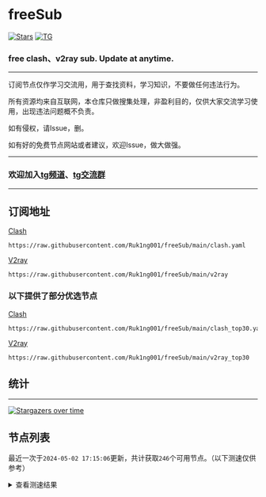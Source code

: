 # freeSub
[![Stars](https://img.shields.io/github/stars/Ruk1ng001/freeSub)](https://github.com/Ruk1ng001/freeSub/stargazers)
[![TG](https://img.shields.io/badge/Telegram-gray?logo=Telegram)](https://t.me/Ruk1ng001)
### free clash、v2ray sub. Update at anytime.

---

订阅节点仅作学习交流用，用于查找资料，学习知识，不要做任何违法行为。

所有资源均来自互联网，本仓库只做搜集处理，非盈利目的，仅供大家交流学习使用，出现违法问题概不负责。

如有侵权，请Issue，删。

如有好的免费节点网站或者建议，欢迎Issue，做大做强。

---

### 欢迎加入[tg频道](https://t.me/Ruk1ng001)、[tg交流群](https://t.me/+-e-b04EE5Cw2NmU1)

---

## 订阅地址
[Clash](https://raw.githubusercontent.com/Ruk1ng001/freeSub/main/clash.yaml)
```
https://raw.githubusercontent.com/Ruk1ng001/freeSub/main/clash.yaml
```
[V2ray](https://raw.githubusercontent.com/Ruk1ng001/freeSub/main/v2ray)
```
https://raw.githubusercontent.com/Ruk1ng001/freeSub/main/v2ray
```
### 以下提供了部分优选节点

[Clash](https://raw.githubusercontent.com/Ruk1ng001/freeSub/main/clash_top30.yaml)
```
https://raw.githubusercontent.com/Ruk1ng001/freeSub/main/clash_top30.yaml
```
[V2ray](https://raw.githubusercontent.com/Ruk1ng001/freeSub/main/v2ray_top30)
```
https://raw.githubusercontent.com/Ruk1ng001/freeSub/main/v2ray_top30
```

## 统计

---

[![Stargazers over time](https://starchart.cc/Ruk1ng001/freeSub.svg)](https://starchart.cc/Ruk1ng001/freeSub)

## 节点列表

最近一次于`2024-05-02 17:15:06`更新，共计获取`246`个可用节点。（以下测速仅供参考）

<details> <summary>查看测速结果</summary>

| 序号 | 节点 | 带宽 | 延迟 |
|:--:|:--:|:--:|:--:|
 | 1 | github.com/Ruk1ng001_626559234 | 2.02MB/s | 342.00ms |
 | 2 | github.com/Ruk1ng001_1788757087 | 1.92MB/s | 314.00ms |
 | 3 | github.com/Ruk1ng001_2178163495 | 1.91MB/s | 357.00ms |
 | 4 | github.com/Ruk1ng001_2985772439 | 1.80MB/s | 385.00ms |
 | 5 | github.com/Ruk1ng001_3296524446 | 1.74MB/s | 423.00ms |
 | 6 | github.com/Ruk1ng001_2421155418 | 1.65MB/s | 406.00ms |
 | 7 | github.com/Ruk1ng001_856261957 | 1.65MB/s | 438.00ms |
 | 8 | github.com/Ruk1ng001_138898346 | 1.64MB/s | 439.00ms |
 | 9 | github.com/Ruk1ng001_2369171920 | 1.63MB/s | 391.00ms |
 | 10 | github.com/Ruk1ng001_1792664036 | 1.62MB/s | 458.00ms |
 | 11 | github.com/Ruk1ng001_2462725052 | 1.57MB/s | 460.00ms |
 | 12 | github.com/Ruk1ng001_3223187559 | 1.47MB/s | 454.00ms |
 | 13 | github.com/Ruk1ng001_1453958981 | 1.41MB/s | 491.00ms |
 | 14 | github.com/Ruk1ng001_1591658842 | 1.39MB/s | 387.00ms |
 | 15 | github.com/Ruk1ng001_924727498 | 1.30MB/s | 583.00ms |
 | 16 | github.com/Ruk1ng001_1182001113 | 1.26MB/s | 584.00ms |
 | 17 | github.com/Ruk1ng001_4267661144 | 1.23MB/s | 419.00ms |
 | 18 | github.com/Ruk1ng001_729393078 | 1.22MB/s | 392.00ms |
 | 19 | github.com/Ruk1ng001_71355846 | 1.20MB/s | 584.00ms |
 | 20 | github.com/Ruk1ng001_2585037498 | 1.18MB/s | 574.00ms |
 | 21 | github.com/Ruk1ng001_3811467450 | 1.12MB/s | 659.00ms |
 | 22 | github.com/Ruk1ng001_630106339 | 1.12MB/s | 500.00ms |
 | 23 | github.com/Ruk1ng001_2071703730 | 1.10MB/s | 643.00ms |
 | 24 | github.com/Ruk1ng001_2394693661 | 1.08MB/s | 631.00ms |
 | 25 | github.com/Ruk1ng001_986862858 | 1.07MB/s | 478.00ms |
 | 26 | github.com/Ruk1ng001_1105575492 | 1.07MB/s | 524.00ms |
 | 27 | github.com/Ruk1ng001_1222340813 | 1.01MB/s | 750.00ms |
 | 28 | github.com/Ruk1ng001_1419532988 | 933.61KB/s | 590.00ms |
 | 29 | github.com/Ruk1ng001_782415132 | 909.67KB/s | 580.00ms |
 | 30 | github.com/Ruk1ng001_1238702783 | 884.15KB/s | 669.00ms |
 | 31 | github.com/Ruk1ng001_2528855050 | 855.59KB/s | 934.00ms |
 | 32 | github.com/Ruk1ng001_3293006801 | 854.47KB/s | 770.00ms |
 | 33 | github.com/Ruk1ng001_3539510486 | 791.39KB/s | 579.00ms |
 | 34 | github.com/Ruk1ng001_1948204665 | 739.42KB/s | 930.00ms |
 | 35 | github.com/Ruk1ng001_2013146544 | 737.61KB/s | 739.00ms |
 | 36 | github.com/Ruk1ng001_2156494072 | 727.44KB/s | 743.00ms |
 | 37 | github.com/Ruk1ng001_1490566360 | 710.87KB/s | 779.00ms |
 | 38 | github.com/Ruk1ng001_1650935518 | 708.76KB/s | 789.00ms |
 | 39 | github.com/Ruk1ng001_2538090666 | 698.50KB/s | 613.00ms |
 | 40 | github.com/Ruk1ng001_34491053 | 695.51KB/s | 778.00ms |
 | 41 | github.com/Ruk1ng001_3269662008 | 693.14KB/s | 781.00ms |
 | 42 | github.com/Ruk1ng001_2690750277 | 689.93KB/s | 357.00ms |
 | 43 | github.com/Ruk1ng001_796916901 | 686.08KB/s | 792.00ms |
 | 44 | github.com/Ruk1ng001_1629869478 | 658.27KB/s | 910.00ms |
 | 45 | github.com/Ruk1ng001_549349443 | 655.77KB/s | 927.00ms |
 | 46 | github.com/Ruk1ng001_3837465009 | 641.85KB/s | 913.00ms |
 | 47 | github.com/Ruk1ng001_125156137 | 635.30KB/s | 769.00ms |
 | 48 | github.com/Ruk1ng001_2999369665 | 627.58KB/s | 1207.00ms |
 | 49 | github.com/Ruk1ng001_2686546267 | 595.26KB/s | 1185.00ms |
 | 50 | github.com/Ruk1ng001_3289716767 | 587.39KB/s | 1092.00ms |
 | 51 | github.com/Ruk1ng001_3022878362 | 586.54KB/s | 1009.00ms |
 | 52 | github.com/Ruk1ng001_620704647 | 583.16KB/s | 907.00ms |
 | 53 | github.com/Ruk1ng001_2840232843 | 562.27KB/s | 1010.00ms |
 | 54 | github.com/Ruk1ng001_1043516510 | 561.49KB/s | 1236.00ms |
 | 55 | github.com/Ruk1ng001_820586957 | 555.91KB/s | 1008.00ms |
 | 56 | github.com/Ruk1ng001_3350958842 | 540.69KB/s | 818.00ms |
 | 57 | github.com/Ruk1ng001_2003673791 | 539.43KB/s | 1139.00ms |
 | 58 | github.com/Ruk1ng001_4123379038 | 538.68KB/s | 534.00ms |
 | 59 | github.com/Ruk1ng001_1265275815 | 538.59KB/s | 916.00ms |
 | 60 | github.com/Ruk1ng001_4247945564 | 538.33KB/s | 1100.00ms |
 | 61 | github.com/Ruk1ng001_1010364568 | 534.89KB/s | 1109.00ms |
 | 62 | github.com/Ruk1ng001_16216811 | 531.14KB/s | 1115.00ms |
 | 63 | github.com/Ruk1ng001_185289708 | 527.86KB/s | 1120.00ms |
 | 64 | github.com/Ruk1ng001_1867123431 | 527.64KB/s | 1030.00ms |
 | 65 | github.com/Ruk1ng001_743354087 | 527.25KB/s | 1062.00ms |
 | 66 | github.com/Ruk1ng001_1022491906 | 526.61KB/s | 998.00ms |
 | 67 | github.com/Ruk1ng001_404815326 | 521.21KB/s | 1113.00ms |
 | 68 | github.com/Ruk1ng001_3921799055 | 518.32KB/s | 1563.00ms |
 | 69 | github.com/Ruk1ng001_459534470 | 517.49KB/s | 1522.00ms |
 | 70 | github.com/Ruk1ng001_2594769059 | 514.04KB/s | 1091.00ms |
 | 71 | github.com/Ruk1ng001_3137877877 | 511.06KB/s | 1201.00ms |
 | 72 | github.com/Ruk1ng001_2154087120 | 510.15KB/s | 1030.00ms |
 | 73 | github.com/Ruk1ng001_2308501734 | 507.29KB/s | 1469.00ms |
 | 74 | github.com/Ruk1ng001_2889246928 | 506.84KB/s | 1495.00ms |
 | 75 | github.com/Ruk1ng001_2472677522 | 505.66KB/s | 1194.00ms |
 | 76 | github.com/Ruk1ng001_3470745775 | 505.34KB/s | 907.00ms |
 | 77 | github.com/Ruk1ng001_3566373851 | 502.78KB/s | 1206.00ms |
 | 78 | github.com/Ruk1ng001_677993307 | 502.67KB/s | 1127.00ms |
 | 79 | github.com/Ruk1ng001_2235880954 | 501.27KB/s | 1122.00ms |
 | 80 | github.com/Ruk1ng001_409156250 | 500.85KB/s | 1140.00ms |
 | 81 | github.com/Ruk1ng001_2194615537 | 497.36KB/s | 1599.00ms |
 | 82 | github.com/Ruk1ng001_902856159 | 496.79KB/s | 890.00ms |
 | 83 | github.com/Ruk1ng001_2289611070 | 489.04KB/s | 1147.00ms |
 | 84 | github.com/Ruk1ng001_2406887369 | 487.18KB/s | 1114.00ms |
 | 85 | github.com/Ruk1ng001_3718325696 | 483.04KB/s | 1089.00ms |
 | 86 | github.com/Ruk1ng001_1034331182 | 473.37KB/s | 1514.00ms |
 | 87 | github.com/Ruk1ng001_60235898 | 471.21KB/s | 1155.00ms |
 | 88 | github.com/Ruk1ng001_2070134522 | 459.73KB/s | 1112.00ms |
 | 89 | github.com/Ruk1ng001_2963130294 | 455.76KB/s | 1098.00ms |
 | 90 | github.com/Ruk1ng001_1055573967 | 449.76KB/s | 1311.00ms |
 | 91 | github.com/Ruk1ng001_4272975566 | 440.01KB/s | 1230.00ms |
 | 92 | github.com/Ruk1ng001_180441397 | 439.46KB/s | 1438.00ms |
 | 93 | github.com/Ruk1ng001_1708733874 | 435.41KB/s | 1427.00ms |
 | 94 | github.com/Ruk1ng001_763092007 | 425.35KB/s | 1580.00ms |
 | 95 | github.com/Ruk1ng001_524000952 | 408.61KB/s | 1776.00ms |
 | 96 | github.com/Ruk1ng001_2972017875 | 398.77KB/s | 1581.00ms |
 | 97 | github.com/Ruk1ng001_102376345 | 395.68KB/s | 821.00ms |
 | 98 | github.com/Ruk1ng001_3394984814 | 390.13KB/s | 1421.00ms |
 | 99 | github.com/Ruk1ng001_47739984 | 377.82KB/s | 1233.00ms |
 | 100 | github.com/Ruk1ng001_1207854352 | 374.66KB/s | 1265.00ms |
 | 101 | github.com/Ruk1ng001_1832424006 | 373.82KB/s | 1213.00ms |
 | 102 | github.com/Ruk1ng001_2029743534 | 370.97KB/s | 1254.00ms |
 | 103 | github.com/Ruk1ng001_3261594282 | 370.81KB/s | 1243.00ms |
 | 104 | github.com/Ruk1ng001_3750721354 | 369.39KB/s | 1225.00ms |
 | 105 | github.com/Ruk1ng001_2079142366 | 368.83KB/s | 1202.00ms |
 | 106 | github.com/Ruk1ng001_1001189169 | 367.96KB/s | 1657.00ms |
 | 107 | github.com/Ruk1ng001_511116049 | 367.28KB/s | 1217.00ms |
 | 108 | github.com/Ruk1ng001_3003491166 | 366.83KB/s | 1189.00ms |
 | 109 | github.com/Ruk1ng001_2402968797 | 366.13KB/s | 1280.00ms |
 | 110 | github.com/Ruk1ng001_1716491296 | 364.68KB/s | 1203.00ms |
 | 111 | github.com/Ruk1ng001_1177855480 | 364.47KB/s | 1265.00ms |
 | 112 | github.com/Ruk1ng001_631225714 | 363.81KB/s | 1227.00ms |
 | 113 | github.com/Ruk1ng001_1630644596 | 363.64KB/s | 1214.00ms |
 | 114 | github.com/Ruk1ng001_1997544007 | 363.10KB/s | 1204.00ms |
 | 115 | github.com/Ruk1ng001_3697537718 | 361.75KB/s | 1244.00ms |
 | 116 | github.com/Ruk1ng001_3270069971 | 360.99KB/s | 1231.00ms |
 | 117 | github.com/Ruk1ng001_3526421595 | 358.60KB/s | 1460.00ms |
 | 118 | github.com/Ruk1ng001_2152169481 | 358.38KB/s | 1250.00ms |
 | 119 | github.com/Ruk1ng001_1472351678 | 355.94KB/s | 1630.00ms |
 | 120 | github.com/Ruk1ng001_2738419366 | 355.56KB/s | 801.00ms |
 | 121 | github.com/Ruk1ng001_913580737 | 354.03KB/s | 1233.00ms |
 | 122 | github.com/Ruk1ng001_3911308321 | 351.89KB/s | 1227.00ms |
 | 123 | github.com/Ruk1ng001_2650303127 | 348.50KB/s | 1298.00ms |
 | 124 | github.com/Ruk1ng001_213571457 | 348.42KB/s | 1332.00ms |
 | 125 | github.com/Ruk1ng001_458165570 | 345.94KB/s | 1331.00ms |
 | 126 | github.com/Ruk1ng001_1200556249 | 345.17KB/s | 1251.00ms |
 | 127 | github.com/Ruk1ng001_3115135129 | 342.77KB/s | 1745.00ms |
 | 128 | github.com/Ruk1ng001_4226562581 | 342.09KB/s | 1282.00ms |
 | 129 | github.com/Ruk1ng001_4039792076 | 336.75KB/s | 1335.00ms |
 | 130 | github.com/Ruk1ng001_3152560726 | 333.67KB/s | 1515.00ms |
 | 131 | github.com/Ruk1ng001_574168731 | 330.16KB/s | 1103.00ms |
 | 132 | github.com/Ruk1ng001_4160295800 | 327.53KB/s | 1422.00ms |
 | 133 | github.com/Ruk1ng001_419031952 | 326.61KB/s | 1017.00ms |
 | 134 | github.com/Ruk1ng001_24015290 | 325.86KB/s | 1619.00ms |
 | 135 | github.com/Ruk1ng001_2528650115 | 323.21KB/s | 1789.00ms |
 | 136 | github.com/Ruk1ng001_2264581289 | 322.39KB/s | 2128.00ms |
 | 137 | github.com/Ruk1ng001_1734840782 | 317.77KB/s | 1168.00ms |
 | 138 | github.com/Ruk1ng001_1108862479 | 317.65KB/s | 1633.00ms |
 | 139 | github.com/Ruk1ng001_3807711853 | 311.26KB/s | 1550.00ms |
 | 140 | github.com/Ruk1ng001_2635259572 | 302.57KB/s | 1103.00ms |
 | 141 | github.com/Ruk1ng001_743245154 | 297.08KB/s | 907.00ms |
 | 142 | github.com/Ruk1ng001_3756159250 | 297.07KB/s | 798.00ms |
 | 143 | github.com/Ruk1ng001_312756856 | 289.08KB/s | 1719.00ms |
 | 144 | github.com/Ruk1ng001_2289978129 | 277.72KB/s | 1907.00ms |
 | 145 | github.com/Ruk1ng001_2643312922 | 277.38KB/s | 1927.00ms |
 | 146 | github.com/Ruk1ng001_4192775978 | 274.39KB/s | 1668.00ms |
 | 147 | github.com/Ruk1ng001_1899337013 | 269.39KB/s | 1249.00ms |
 | 148 | github.com/Ruk1ng001_1336643521 | 264.26KB/s | 1384.00ms |
 | 149 | github.com/Ruk1ng001_453848929 | 257.04KB/s | 1324.00ms |
 | 150 | github.com/Ruk1ng001_1730562311 | 254.55KB/s | 692.00ms |
 | 151 | github.com/Ruk1ng001_368458161 | 254.15KB/s | 881.00ms |
 | 152 | github.com/Ruk1ng001_1613804777 | 253.85KB/s | 1142.00ms |
 | 153 | github.com/Ruk1ng001_2256819001 | 251.69KB/s | 1514.00ms |
 | 154 | github.com/Ruk1ng001_1708283347 | 248.05KB/s | 2031.00ms |
 | 155 | github.com/Ruk1ng001_1038189334 | 247.06KB/s | 1265.00ms |
 | 156 | github.com/Ruk1ng001_314498641 | 244.28KB/s | 1711.00ms |
 | 157 | github.com/Ruk1ng001_1780867753 | 232.09KB/s | 654.00ms |
 | 158 | github.com/Ruk1ng001_3722424023 | 231.47KB/s | 1998.00ms |
 | 159 | github.com/Ruk1ng001_832263432 | 222.53KB/s | 1033.00ms |
 | 160 | github.com/Ruk1ng001_312307036 | 221.06KB/s | 1437.00ms |
 | 161 | github.com/Ruk1ng001_2678921149 | 213.16KB/s | 512.00ms |
 | 162 | github.com/Ruk1ng001_3364884070 | 212.89KB/s | 573.00ms |
 | 163 | github.com/Ruk1ng001_2457371901 | 212.85KB/s | 492.00ms |
 | 164 | github.com/Ruk1ng001_1561149140 | 212.79KB/s | 581.00ms |
 | 165 | github.com/Ruk1ng001_876316394 | 212.70KB/s | 779.00ms |
 | 166 | github.com/Ruk1ng001_3838278857 | 211.79KB/s | 721.00ms |
 | 167 | github.com/Ruk1ng001_2762966185 | 211.53KB/s | 713.00ms |
 | 168 | github.com/Ruk1ng001_3741033956 | 206.69KB/s | 1569.00ms |
 | 169 | github.com/Ruk1ng001_2836989322 | 203.35KB/s | 879.00ms |
 | 170 | github.com/Ruk1ng001_1132634313 | 197.79KB/s | 1531.00ms |
 | 171 | github.com/Ruk1ng001_690558285 | 197.00KB/s | 1053.00ms |
 | 172 | github.com/Ruk1ng001_1036870570 | 190.41KB/s | 1732.00ms |
 | 173 | github.com/Ruk1ng001_1360201207 | 184.12KB/s | 1362.00ms |
 | 174 | github.com/Ruk1ng001_1008795021 | 179.58KB/s | 2098.00ms |
 | 175 | github.com/Ruk1ng001_1336738841 | 170.34KB/s | 389.00ms |
 | 176 | github.com/Ruk1ng001_3789031490 | 170.26KB/s | 1664.00ms |
 | 177 | github.com/Ruk1ng001_3194308421 | 170.01KB/s | 327.00ms |
 | 178 | github.com/Ruk1ng001_2245971848 | 169.85KB/s | 410.00ms |
 | 179 | github.com/Ruk1ng001_113170466 | 169.84KB/s | 437.00ms |
 | 180 | github.com/Ruk1ng001_2786507262 | 169.84KB/s | 733.00ms |
 | 181 | github.com/Ruk1ng001_476083743 | 169.21KB/s | 438.00ms |
 | 182 | github.com/Ruk1ng001_1303578646 | 168.67KB/s | 1157.00ms |
 | 183 | github.com/Ruk1ng001_2193625575 | 167.14KB/s | 1531.00ms |
 | 184 | github.com/Ruk1ng001_2303866192 | 146.97KB/s | 527.00ms |
 | 185 | github.com/Ruk1ng001_3139979132 | 140.29KB/s | 1265.00ms |
 | 186 | github.com/Ruk1ng001_4212271000 | 136.17KB/s | 1240.00ms |
 | 187 | github.com/Ruk1ng001_3704435507 | 135.12KB/s | 1215.00ms |
 | 188 | github.com/Ruk1ng001_3523461818 | 134.93KB/s | 1282.00ms |
 | 189 | github.com/Ruk1ng001_1388105328 | 133.13KB/s | 1260.00ms |
 | 190 | github.com/Ruk1ng001_290234292 | 131.17KB/s | 1229.00ms |
 | 191 | github.com/Ruk1ng001_1844541097 | 129.89KB/s | 615.00ms |
 | 192 | github.com/Ruk1ng001_3710430810 | 127.90KB/s | 326.00ms |
 | 193 | github.com/Ruk1ng001_1866673786 | 127.78KB/s | 326.00ms |
 | 194 | github.com/Ruk1ng001_458337430 | 127.78KB/s | 342.00ms |
 | 195 | github.com/Ruk1ng001_1631711533 | 127.73KB/s | 458.00ms |
 | 196 | github.com/Ruk1ng001_897735436 | 127.32KB/s | 436.00ms |
 | 197 | github.com/Ruk1ng001_482184185 | 127.25KB/s | 667.00ms |
 | 198 | github.com/Ruk1ng001_2112254635 | 125.29KB/s | 1083.00ms |
 | 199 | github.com/Ruk1ng001_3384465325 | 125.20KB/s | 1164.00ms |
 | 200 | github.com/Ruk1ng001_278173029 | 125.14KB/s | 1268.00ms |
 | 201 | github.com/Ruk1ng001_4180342801 | 123.33KB/s | 321.00ms |
 | 202 | github.com/Ruk1ng001_1073258103 | 122.36KB/s | 1900.00ms |
 | 203 | github.com/Ruk1ng001_2693051642 | 122.25KB/s | 1215.00ms |
 | 204 | github.com/Ruk1ng001_402196054 | 117.34KB/s | 959.00ms |
 | 205 | github.com/Ruk1ng001_155466454 | 116.36KB/s | 796.00ms |
 | 206 | github.com/Ruk1ng001_514394592 | 114.85KB/s | 1252.00ms |
 | 207 | github.com/Ruk1ng001_2407376549 | 114.37KB/s | 1248.00ms |
 | 208 | github.com/Ruk1ng001_1107675649 | 113.51KB/s | 1339.00ms |
 | 209 | github.com/Ruk1ng001_1656816604 | 110.23KB/s | 930.00ms |
 | 210 | github.com/Ruk1ng001_1616468470 | 110.03KB/s | 1070.00ms |
 | 211 | github.com/Ruk1ng001_1672226511 | 109.95KB/s | 462.00ms |
 | 212 | github.com/Ruk1ng001_3844933833 | 103.32KB/s | 641.00ms |
 | 213 | github.com/Ruk1ng001_2548594393 | 100.58KB/s | 1277.00ms |
 | 214 | github.com/Ruk1ng001_1855943804 | 98.74KB/s | 1366.00ms |
 | 215 | github.com/Ruk1ng001_2210519284 | 98.24KB/s | 1533.00ms |
 | 216 | github.com/Ruk1ng001_1295306959 | 91.03KB/s | 1552.00ms |
 | 217 | github.com/Ruk1ng001_838451797 | 87.51KB/s | 2378.00ms |
 | 218 | github.com/Ruk1ng001_1674449148 | 85.19KB/s | 324.00ms |
 | 219 | github.com/Ruk1ng001_4016324661 | 85.19KB/s | 209.00ms |
 | 220 | github.com/Ruk1ng001_863153199 | 84.67KB/s | 171.00ms |
 | 221 | github.com/Ruk1ng001_1435278059 | 83.74KB/s | 1245.00ms |
 | 222 | github.com/Ruk1ng001_2386156489 | 83.27KB/s | 1770.00ms |
 | 223 | github.com/Ruk1ng001_184998897 | 77.26KB/s | 1068.00ms |
 | 224 | github.com/Ruk1ng001_2851247785 | 75.40KB/s | 1233.00ms |
 | 225 | github.com/Ruk1ng001_691210972 | 68.68KB/s | 1100.00ms |
 | 226 | github.com/Ruk1ng001_2074681023 | 66.89KB/s | 349.00ms |
 | 227 | github.com/Ruk1ng001_1212913479 | 66.48KB/s | 146.00ms |
 | 228 | github.com/Ruk1ng001_347036239 | 61.70KB/s | 170.00ms |
 | 229 | github.com/Ruk1ng001_1338243871 | 59.16KB/s | 191.00ms |
 | 230 | github.com/Ruk1ng001_1356209761 | 58.72KB/s | 1153.00ms |
 | 231 | github.com/Ruk1ng001_1733174884 | 56.74KB/s | 2659.00ms |
 | 232 | github.com/Ruk1ng001_508957716 | 56.04KB/s | 1707.00ms |
 | 233 | github.com/Ruk1ng001_2997387401 | 53.64KB/s | 2805.00ms |
 | 234 | github.com/Ruk1ng001_1261727584 | 53.46KB/s | 1677.00ms |
 | 235 |  | N/A | N/A |
 | 236 |  | N/A | N/A |
 | 237 |  | N/A | N/A |
 | 238 |  | N/A | N/A |
 | 239 |  | N/A | N/A |
 | 240 |  | N/A | N/A |
 | 241 |  | N/A | N/A |
 | 242 |  | N/A | N/A |
 | 243 |  | N/A | N/A |
 | 244 |  | N/A | N/A |
 | 245 |  | N/A | N/A |
 | 246 |  | N/A | N/A |


</details>